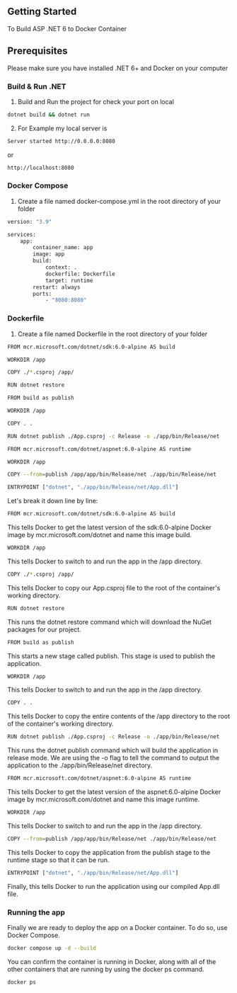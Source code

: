 ## Getting Started

To Build ASP .NET 6 to Docker Container

## Prerequisites

Please make sure you have installed .NET 6+ and Docker on your computer

### Build & Run .NET

1. Build and Run the project for check your port on local
```sh
dotnet build && dotnet run
```

2. For Example my local server is 
```sh
Server started http://0.0.0.0:8080
```
or
```sh
http://localhost:8080
```

### Docker Compose

1. Create a file named docker-compose.yml in the root directory of your folder
```sh
version: "3.9"

services:
    app:
        container_name: app
        image: app
        build:
            context: .
            dockerfile: Dockerfile
            target: runtime
        restart: always
        ports:
            - "8080:8080"
```

### Dockerfile

1. Create a file named Dockerfile in the root directory of your folder
```sh
FROM mcr.microsoft.com/dotnet/sdk:6.0-alpine AS build

WORKDIR /app

COPY ./*.csproj /app/

RUN dotnet restore

FROM build as publish

WORKDIR /app

COPY . .

RUN dotnet publish ./App.csproj -c Release -o ./app/bin/Release/net

FROM mcr.microsoft.com/dotnet/aspnet:6.0-alpine AS runtime

WORKDIR /app

COPY --from=publish /app/app/bin/Release/net ./app/bin/Release/net

ENTRYPOINT ["dotnet", "./app/bin/Release/net/App.dll"]
```

Let's break it down line by line:

```sh
FROM mcr.microsoft.com/dotnet/sdk:6.0-alpine AS build
```
This tells Docker to get the latest version of the sdk:6.0-alpine Docker image by mcr.microsoft.com/dotnet and name this image build.

```sh
WORKDIR /app
```
This tells Docker to switch to and run the app in the /app directory.

```sh
COPY ./*.csproj /app/
```

This tells Docker to copy our App.csproj file to the root of the container's working directory.

```sh
RUN dotnet restore
```

This runs the dotnet restore command which will download the NuGet packages for our project.

```sh
FROM build as publish
```

This starts a new stage called publish. This stage is used to publish the application.

```sh
WORKDIR /app
```

This tells Docker to switch to and run the app in the /app directory.

```sh
COPY . .
```

This tells Docker to copy the entire contents of the /app directory to the root of the container's working directory.

```sh
RUN dotnet publish ./App.csproj -c Release -o ./app/bin/Release/net
```

This runs the dotnet publish command which will build the application in release mode. We are using the -o flag to tell the command to output the application to the ./app/bin/Release/net directory.

```sh
FROM mcr.microsoft.com/dotnet/aspnet:6.0-alpine AS runtime
```

This tells Docker to get the latest version of the aspnet:6.0-alpine Docker image by mcr.microsoft.com/dotnet and name this image runtime.

```sh
WORKDIR /app
```

This tells Docker to switch to and run the app in the /app directory.

```sh
COPY --from=publish /app/app/bin/Release/net ./app/bin/Release/net
```

This tells Docker to copy the application from the publish stage to the runtime stage so that it can be run.

```sh
ENTRYPOINT ["dotnet", "./app/bin/Release/net/App.dll"]
```

Finally, this tells Docker to run the application using our compiled App.dll file.

### Running the app

Finally we are ready to deploy the app on a Docker container. To do so, use Docker Compose.

```sh
docker compose up -d --build
```

You can confirm the container is running in Docker, along with all of the other containers that are running by using the docker ps command.

```sh
docker ps
```


